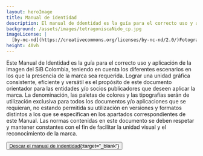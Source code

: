 ```yaml
---
layout: heroImage
title: Manual de identidad
description: El manual de ddentidad es la guía para el correcto uso y aplicación de la imagen del SiB Colombia.
background: /assets/images/tetragoniscaNido_cp.jpg
imageLicense: |
  [by-nc-nd](https://creativecommons.org/licenses/by-nc-nd/2.0/)Fotografía de: Camila Plata via [flickr](https://www.flickr.com/photos/camisilver/6934174945/)
height: 40vh
---
```


Este Manual de Identidad es la guía para el correcto uso y aplicación de la imagen del SiB Colombia, teniendo en cuenta los diferentes escenarios en los que la presencia de la marca sea requerida. 
Lograr una unidad gráfica consistente, eficiente y versátil es el propósito de este documento orientador para las entidades y/o socios publicadores que deseen aplicar la marca. 
La denominación, las paletas de colores y las tipografías serán de utilización exclusiva para todos los documentos y/o aplicaciones que se requieran, no estando permitida su utilización en versiones y formatos distintos a los que se especifican en los apartados correspondientes de este Manual. 
Las normas contenidas en este documento se deben respetar y mantener constantes con el fin de facilitar la unidad visual y el reconocimiento de la marca.

<button class="button is-medium">[Descar el manual de indentidad](https://statics.sibcolombia.net/sib-resources/Docs/manual-identidad-SiB-2016.pdf){:target="_blank"}</button>
